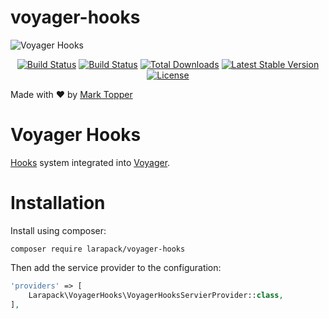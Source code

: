 # voyager-hooks

![Voyager Hooks](https://raw.githubusercontent.com/larapack/voyager-hooks/master/logo.png)

<p align="center">
<a href="https://travis-ci.org/larapack/voyager-hooks"><img src="https://travis-ci.org/larapack/voyager-hooks.svg?branch=master" alt="Build Status"></a>
<a href="https://styleci.io/repos/76883435/shield?style=flat"><img src="https://styleci.io/repos/76883435/shield?style=flat" alt="Build Status"></a>
<a href="https://packagist.org/packages/larapack/voyager-hooks"><img src="https://poser.pugx.org/larapack/voyager-hooks/downloads.svg?format=flat" alt="Total Downloads"></a>
<a href="https://packagist.org/packages/larapack/voyager-hooks"><img src="https://poser.pugx.org/larapack/voyager-hooks/v/stable.svg?format=flat" alt="Latest Stable Version"></a>
<a href="https://packagist.org/packages/larapack/voyager-hooks"><img src="https://poser.pugx.org/larapack/voyager-hooks/license.svg?format=flat" alt="License"></a>
</p>

Made with ❤️ by [Mark Topper](https://marktopper.com)

# Voyager Hooks

[Hooks](https://github.com/larapack/hooks) system integrated into [Voyager](https://github.com/the-control-group/voyager).

# Installation

Install using composer:

```
composer require larapack/voyager-hooks
```

Then add the service provider to the configuration:
```php
'providers' => [
    Larapack\VoyagerHooks\VoyagerHooksServierProvider::class,
],
```
